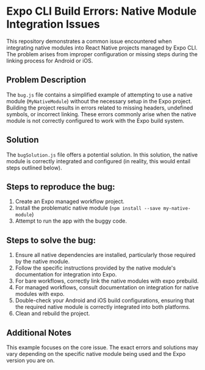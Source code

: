 # Expo CLI Build Errors: Native Module Integration Issues

This repository demonstrates a common issue encountered when integrating native modules into React Native projects managed by Expo CLI.  The problem arises from improper configuration or missing steps during the linking process for Android or iOS.

## Problem Description

The `bug.js` file contains a simplified example of attempting to use a native module (`MyNativeModule`) without the necessary setup in the Expo project.  Building the project results in errors related to missing headers, undefined symbols, or incorrect linking.  These errors commonly arise when the native module is not correctly configured to work with the Expo build system.

## Solution

The `bugSolution.js` file offers a potential solution.  In this solution, the native module is correctly integrated and configured (in reality, this would entail steps outlined below). 

## Steps to reproduce the bug:

1.  Create an Expo managed workflow project.
2. Install the problematic native module (`npm install --save my-native-module`)
3. Attempt to run the app with the buggy code.

## Steps to solve the bug:

1.  Ensure all native dependencies are installed, particularly those required by the native module.
2.  Follow the specific instructions provided by the native module's documentation for integration into Expo.
3.  For bare workflows, correctly link the native modules with expo prebuild.
4. For managed workflows, consult documentation on integration for native modules with expo.
5. Double-check your Android and iOS build configurations, ensuring that the required native module is correctly integrated into both platforms.
6. Clean and rebuild the project.

## Additional Notes

This example focuses on the core issue.  The exact errors and solutions may vary depending on the specific native module being used and the Expo version you are on.
